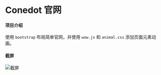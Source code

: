 # Conedot 官网

#### 项目介绍

使用 `bootstrap` 布局简单官网，并使用 `wow.js` 和 `animal.css` 添加页面元素动画。

#### 截屏

![截屏](images/conedot.gif)